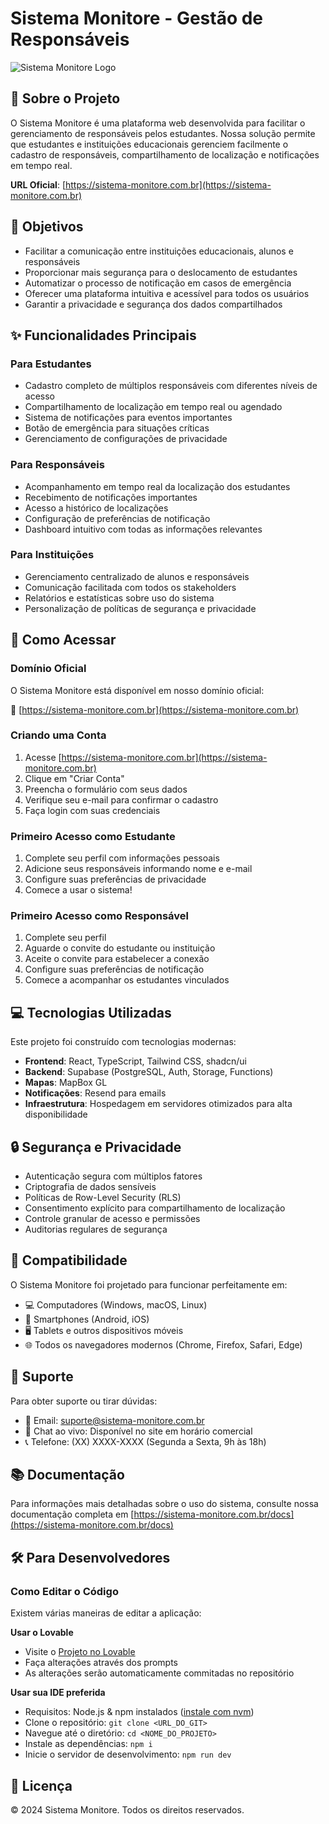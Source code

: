 
# Sistema Monitore - Gestão de Responsáveis

![Sistema Monitore Logo](https://sistema-monitore.com.br/logo.png)

## 🌟 Sobre o Projeto

O Sistema Monitore é uma plataforma web desenvolvida para facilitar o gerenciamento de responsáveis pelos estudantes. Nossa solução permite que estudantes e instituições educacionais gerenciem facilmente o cadastro de responsáveis, compartilhamento de localização e notificações em tempo real.

**URL Oficial**: [https://sistema-monitore.com.br](https://sistema-monitore.com.br)

## 🎯 Objetivos

- Facilitar a comunicação entre instituições educacionais, alunos e responsáveis
- Proporcionar mais segurança para o deslocamento de estudantes
- Automatizar o processo de notificação em casos de emergência
- Oferecer uma plataforma intuitiva e acessível para todos os usuários
- Garantir a privacidade e segurança dos dados compartilhados

## ✨ Funcionalidades Principais

### Para Estudantes
- Cadastro completo de múltiplos responsáveis com diferentes níveis de acesso
- Compartilhamento de localização em tempo real ou agendado
- Sistema de notificações para eventos importantes
- Botão de emergência para situações críticas
- Gerenciamento de configurações de privacidade

### Para Responsáveis
- Acompanhamento em tempo real da localização dos estudantes
- Recebimento de notificações importantes
- Acesso a histórico de localizações
- Configuração de preferências de notificação
- Dashboard intuitivo com todas as informações relevantes

### Para Instituições
- Gerenciamento centralizado de alunos e responsáveis
- Comunicação facilitada com todos os stakeholders
- Relatórios e estatísticas sobre uso do sistema
- Personalização de políticas de segurança e privacidade

## 🚀 Como Acessar

### Domínio Oficial

O Sistema Monitore está disponível em nosso domínio oficial:

🔗 [https://sistema-monitore.com.br](https://sistema-monitore.com.br)

### Criando uma Conta

1. Acesse [https://sistema-monitore.com.br](https://sistema-monitore.com.br)
2. Clique em "Criar Conta"
3. Preencha o formulário com seus dados
4. Verifique seu e-mail para confirmar o cadastro
5. Faça login com suas credenciais

### Primeiro Acesso como Estudante

1. Complete seu perfil com informações pessoais
2. Adicione seus responsáveis informando nome e e-mail
3. Configure suas preferências de privacidade
4. Comece a usar o sistema!

### Primeiro Acesso como Responsável

1. Complete seu perfil
2. Aguarde o convite do estudante ou instituição
3. Aceite o convite para estabelecer a conexão
4. Configure suas preferências de notificação
5. Comece a acompanhar os estudantes vinculados

## 💻 Tecnologias Utilizadas

Este projeto foi construído com tecnologias modernas:

- **Frontend**: React, TypeScript, Tailwind CSS, shadcn/ui
- **Backend**: Supabase (PostgreSQL, Auth, Storage, Functions)
- **Mapas**: MapBox GL
- **Notificações**: Resend para emails
- **Infraestrutura**: Hospedagem em servidores otimizados para alta disponibilidade

## 🔒 Segurança e Privacidade

- Autenticação segura com múltiplos fatores
- Criptografia de dados sensíveis
- Políticas de Row-Level Security (RLS)
- Consentimento explícito para compartilhamento de localização
- Controle granular de acesso e permissões
- Auditorias regulares de segurança

## 📱 Compatibilidade

O Sistema Monitore foi projetado para funcionar perfeitamente em:

- 💻 Computadores (Windows, macOS, Linux)
- 📱 Smartphones (Android, iOS)
- 🖥️ Tablets e outros dispositivos móveis
- 🌐 Todos os navegadores modernos (Chrome, Firefox, Safari, Edge)

## 🤝 Suporte

Para obter suporte ou tirar dúvidas:

- 📧 Email: suporte@sistema-monitore.com.br
- 💬 Chat ao vivo: Disponível no site em horário comercial
- 📞 Telefone: (XX) XXXX-XXXX (Segunda a Sexta, 9h às 18h)

## 📚 Documentação

Para informações mais detalhadas sobre o uso do sistema, consulte nossa documentação completa em [https://sistema-monitore.com.br/docs](https://sistema-monitore.com.br/docs)

## 🛠️ Para Desenvolvedores

### Como Editar o Código

Existem várias maneiras de editar a aplicação:

**Usar o Lovable**
- Visite o [Projeto no Lovable](https://lovable.dev/projects/dafa1ef1-0d8f-4477-84d6-e6cfd55de1a0)
- Faça alterações através dos prompts
- As alterações serão automaticamente commitadas no repositório

**Usar sua IDE preferida**
- Requisitos: Node.js & npm instalados ([instale com nvm](https://github.com/nvm-sh/nvm#installing-and-updating))
- Clone o repositório: `git clone <URL_DO_GIT>`
- Navegue até o diretório: `cd <NOME_DO_PROJETO>`
- Instale as dependências: `npm i`
- Inicie o servidor de desenvolvimento: `npm run dev`

## 📄 Licença

© 2024 Sistema Monitore. Todos os direitos reservados.
